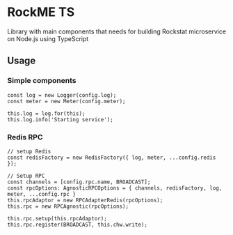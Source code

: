 # RockME TS

Library with main components that needs for building Rockstat microservice on Node.js using TypeScript

## Usage

### Simple components


    const log = new Logger(config.log);
    const meter = new Meter(config.meter);

    this.log = log.for(this);
    this.log.info('Starting service');

### Redis RPC


    // setup Redis
    const redisFactory = new RedisFactory({ log, meter, ...config.redis });

    // Setup RPC
    const channels = [config.rpc.name, BROADCAST];
    const rpcOptions: AgnosticRPCOptions = { channels, redisFactory, log, meter, ...config.rpc }
    this.rpcAdaptor = new RPCAdapterRedis(rpcOptions);
    this.rpc = new RPCAgnostic(rpcOptions);

    this.rpc.setup(this.rpcAdaptor);
    this.rpc.register(BROADCAST, this.chw.write);
